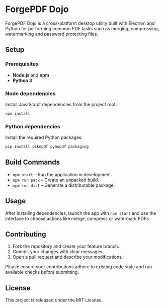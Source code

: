# ForgePDF Dojo

ForgePDF Dojo is a cross-platform desktop utility built with Electron and Python for performing common PDF tasks such as merging, compressing, watermarking and password protecting files.

## Setup

### Prerequisites
- **Node.js** and **npm**
- **Python 3**

### Node dependencies
Install JavaScript dependencies from the project root:

```bash
npm install
```

### Python dependencies
Install the required Python packages:

```bash
pip install pikepdf pymupdf packaging
```

## Build Commands

- `npm start` – Run the application in development.
- `npm run pack` – Create an unpacked build.
- `npm run dist` – Generate a distributable package.

## Usage

After installing dependencies, launch the app with `npm start` and use the interface to choose actions like merge, compress or watermark PDFs.

## Contributing

1. Fork the repository and create your feature branch.
2. Commit your changes with clear messages.
3. Open a pull request and describe your modifications.

Please ensure your contributions adhere to existing code style and run available checks before submitting.

## License

This project is released under the MIT License.

